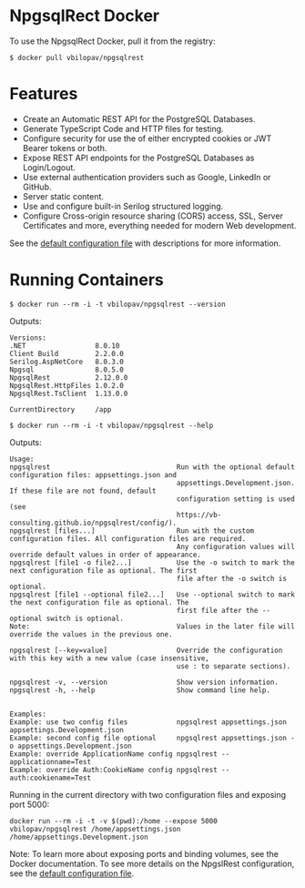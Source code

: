 # NpgsqlRect Docker 

To use the NpgsqlRect Docker, pull it from the registry:

```console
$ docker pull vbilopav/npgsqlrest
```

# Features

- Create an Automatic REST API for the PostgreSQL Databases.
- Generate TypeScript Code and HTTP files for testing.
- Configure security for use the of either encrypted cookies or JWT Bearer tokens or both.
- Expose REST API endpoints for the PostgreSQL Databases as Login/Logout.
- Use external authentication providers such as Google, LinkedIn or GitHub.
- Server static content.
- Use and configure built-in Serilog structured logging.
- Configure Cross-origin resource sharing (CORS) access, SSL, Server Certificates and more, everything needed for modern Web development.

See the [default configuration file](https://vb-consulting.github.io/npgsqlrest/config/) with descriptions for more information.

# Running Containers

```console
$ docker run --rm -i -t vbilopav/npgsqlrest --version
```

Outputs:

```
Versions:
.NET                 8.0.10
Client Build         2.2.0.0
Serilog.AspNetCore   8.0.3.0
Npgsql               8.0.5.0
NpgsqlRest           2.12.0.0
NpgsqlRest.HttpFiles 1.0.2.0
NpgsqlRest.TsClient  1.13.0.0

CurrentDirectory     /app

```

```console
$ docker run --rm -i -t vbilopav/npgsqlrest --help
```

Outputs:

```
Usage:
npgsqlrest                               Run with the optional default configuration files: appsettings.json and
                                         appsettings.Development.json. If these file are not found, default
                                         configuration setting is used (see
                                         https://vb-consulting.github.io/npgsqlrest/config/).
npgsqlrest [files...]                    Run with the custom configuration files. All configuration files are required.
                                         Any configuration values will override default values in order of appearance.
npgsqlrest [file1 -o file2...]           Use the -o switch to mark the next configuration file as optional. The first
                                         file after the -o switch is optional.
npgsqlrest [file1 --optional file2...]   Use --optional switch to mark the next configuration file as optional. The
                                         first file after the --optional switch is optional.
Note:                                    Values in the later file will override the values in the previous one.

npgsqlrest [--key=value]                 Override the configuration with this key with a new value (case insensitive,
                                         use : to separate sections).

npgsqlrest -v, --version                 Show version information.
npgsqlrest -h, --help                    Show command line help.


Examples:
Example: use two config files            npgsqlrest appsettings.json appsettings.Development.json
Example: second config file optional     npgsqlrest appsettings.json -o appsettings.Development.json
Example: override ApplicationName config npgsqlrest --applicationname=Test
Example: override Auth:CookieName config npgsqlrest --auth:cookiename=Test

```

Running in the current directory with two configuration files and exposing port 5000:

```
docker run --rm -i -t -v $(pwd):/home --expose 5000 vbilopav/npgsqlrest /home/appsettings.json /home/appsettings.Development.json
```

Note: To learn more about exposing ports and binding volumes, see the Docker documentation. To see more details on the NpgslRest configuration, see the [default configuration file](https://vb-consulting.github.io/npgsqlrest/config/).

